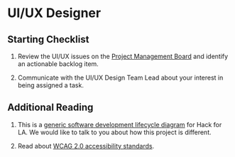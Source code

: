 # UI/UX Designer

## Starting Checklist

1. Review the UI/UX issues on the [Project Management Board](https://github.com/hackforla/CivicTechJobs/projects/1?card_filter_query=label%3A%22role%3A+ui%2Fux%22) and identify an actionable backlog item.

1. Communicate with the UI/UX Design Team Lead about your interest in being assigned a task.

## Additional Reading

1. This is a [generic software development lifecycle diagram](https://drive.google.com/file/d/1emxhYv9N6KuCVrG-gnqkqHdGnjhm_Qvb/view?usp=sharing) for Hack for LA. We would like to talk to you about how this project is different.

1. Read about [WCAG 2.0 accessibility standards](https://medium.com/pulsar/which-accessibility-testing-tool-should-you-use-e5990e6ef0a).
